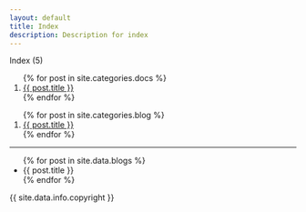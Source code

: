 ```yaml
---
layout: default
title: Index
description: Description for index
---
```

<p>Index (5)</p>

<ol>
    {% for post in site.categories.docs %}
        <li><a href="{{ site.url }}/Web.GHP.IO{{ post.url }}">{{ post.title }}</a></li>
    {% endfor %}
</ol>
<ol>
    {% for post in site.categories.blog %}
        <li><a href="{{ site.url }}/Web.GHP.IO{{ post.url }}">{{ post.title }}</a></li>
    {% endfor %}
</ol>

<hr />

<ul>
    {% for post in site.data.blogs %}
        <li>{{ post.title }}</li>
    {% endfor %}
</ul>

<p>{{ site.data.info.copyright }}</p>